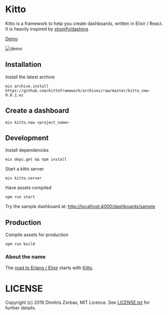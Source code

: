 # Kitto

Kitto is a framework to help you create dashboards, written in Elixir / React.
It is heavily inspired by [shopify/dashing](http://dashing.io/).

[Demo](http://kitto.io/dashboards/sample)

![demo](http://i.imgur.com/c9SloLX.png)

## Installation

Install the latest archive

```shell
mix archive.install https://github.com/kittoframework/archives/raw/master/kitto_new-0.0.1.ez
```

## Create a dashboard

```shell
mix kitto.new <project_name>
```

## Development

Install dependencies

```shell
mix deps.get && npm install
```

Start a kitto server

```shell
mix kitto.server
```

Have assets compiled

```shell
npm run start
```

Try the sample dashboard at: [http://localhost:4000/dashboards/sample](http://localhost:4000/dashboards/sample)

## Production

Compile assets for production

```shell
npm run build
```

### About the name

The [road to Erlang / Elixir](https://www.google.gr/maps/place/Erlanger+Rd,+London) starts with [Kitto](https://en.wikipedia.org/wiki/H._D._F._Kitto).

# LICENSE

Copyright (c) 2016 Dimitris Zorbas, MIT Licence.
See [LICENSE.txt](https://github.com/kittoframework/kitto/blob/master/LICENSE.txt) for further details.
